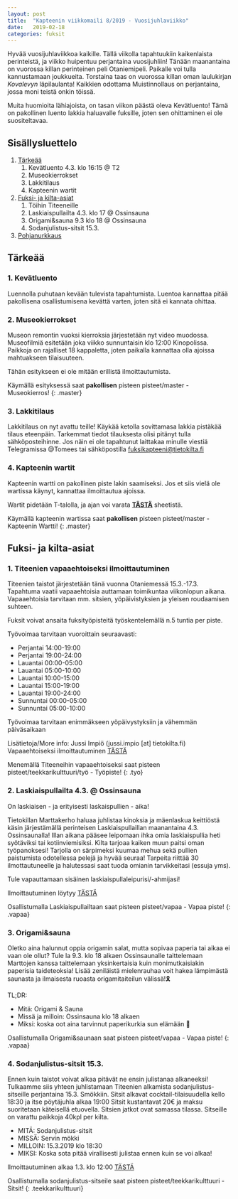 ```yaml
---
layout: post
title:  "Kapteenin viikkomaili 8/2019 - Vuosijuhlaviikko"
date:   2019-02-18
categories: fuksit
---
```


Hyvää vuosijuhlaviikkoa kaikille. Tällä viikolla tapahtuukiin kaikenlaista perinteistä, ja viikko huipentuu perjantaina vuosijuhliin!
Tänään maanantaina on vuorossa killan perinteinen peli Otaniemipeli. Paikalle voi tulla kannustamaan joukkueita.
Torstaina taas on vuorossa killan oman laulukirjan <i>Kovalevyn</i> läpilaulanta!
Kaikkien odottama Muistinnollaus on perjantaina, jossa moni teistä onkin töissä.

Muita huomioita lähiajoista, on tasan viikon päästä oleva Kevätluento! Tämä on pakollinen luento lakkia haluavalle fuksille, joten sen ohittaminen ei ole suositeltavaa.

## Sisällysluettelo
1. [Tärkeää](#tärkeää)
    1. Kevätluento 4.3. klo 16:15 @ T2
    2. Museokierrokset
    3. Lakkitilaus
    4. Kapteenin wartit
2. [Fuksi- ja kilta-asiat](#fuksi--ja-kilta-asiat)
    1. Töihin Titeeneille
    2. Laskiaispullailta 4.3. klo 17 @ Ossinsauna
    3. Origami&sauna 9.3 klo 18 @ Ossinsauna
    4. Sodanjulistus-sitsit 15.3.
3. [Pohjanurkkaus](#pohjanurkkaus)

## Tärkeää

### 1. Kevätluento

Luennolla puhutaan kevään tulevista tapahtumista. Luentoa kannattaa pitää pakollisena osallistumisena kevättä varten, joten sitä ei kannata ohittaa.


### 2. Museokierrokset

Museon remontin vuoksi kierroksia järjestetään nyt video muodossa.
Museofilmiä esitetään joka viikko sunnuntaisin klo 12:00 Kinopolissa. Paikkoja on rajalliset 18 kappaletta, joten paikalla kannattaa olla ajoissa mahtuakseen tilaisuuteen.

Tähän esitykseen ei ole mitään erillistä ilmoittautumista.


Käymällä esityksessä saat <b>pakollisen</b> pisteen pisteet/master - Museokierros!
{: .master}

### 3. Lakkitilaus
Lakkitilaus on nyt avattu teille! Käykää ketolla sovittamasa lakkia pistäkää tilaus eteenpäin. Tarkemmat tiedot tilauksesta olisi pitänyt tulla sähköposteihinne. Jos näin ei ole tapahtunut laittakaa minulle viestiä Telegramissa @Tomees tai sähköpostilla fuksikapteeni@tietokilta.fi

### 4. Kapteenin wartit

Kapteenin wartti on pakollinen piste lakin saamiseksi. Jos et siis vielä ole wartissa käynyt, kannattaa ilmoittautua ajoissa.

Wartit pidetään T-talolla, ja ajan voi varata <b>[TÄSTÄ](https://docs.google.com/spreadsheets/d/1ap_SmvJQtSOqYn1-z0hCp-hl61Etyi6o7hL3U0MnYe4/edit?usp=sharing)</b> sheetistä.

Käymällä kapteenin wartissa saat <b>pakollisen</b> pisteen pisteet/master - Kapteenin Wartti!
{: .master}


## Fuksi- ja kilta-asiat

### 1. Titeenien vapaaehtoiseksi ilmoittautuminen
Titeenien taistot järjestetään tänä vuonna Otaniemessä 15.3.-17.3. Tapahtuma vaatii vapaaehtoisia auttamaan toimikuntaa viikonlopun aikana. Vapaaehtoisia tarvitaan mm. sitsien, yöpäivistyksien ja yleisen roudaamisen suhteen.

Fuksit voivat ansaita fuksityöpisteitä työskentelemällä n.5 tuntia per piste.

Työvoimaa tarvitaan vuoroittain seuraavasti:
* Perjantai 14:00-19:00
* Perjantai 19:00-24:00
* Lauantai 00:00-05:00
* Lauantai 05:00-10:00
* Lauantai 10:00-15:00
* Lauantai 15:00-19:00
* Lauantai 19:00-24:00
* Sunnuntai 00:00-05:00
* Sunnuntai 05:00-10:00

Työvoimaa tarvitaan enimmäkseen yöpäivystyksiin ja vähemmän päiväsaikaan

Lisätietoja/More info: Jussi Impiö (jussi.impio [at] tietokilta.fi)
Vapaaehtoiseksi ilmoittautuminen [TÄSTÄ](https://tietokilta.fi/tapahtumat/ilmot/titeenit-vapaaehtoset5)

Menemällä Titeeneihin vapaaehtoiseksi saat pisteen pisteet/teekkarikulttuuri/työ - Työpiste!
{: .tyo}

### 2. Laskiaispullailta 4.3. @ Ossinsauna

On laskiaisen - ja erityisesti laskaispullien - aika!

Tietokillan Marttakerho haluaa juhlistaa kinoksia ja mäenlaskua keittiöstä käsin järjestämällä perinteisen Laskiaispullaillan maanantaina 4.3. Ossinsaunalla! Illan aikana pääsee leipomaan ihka omia laskiaispullia heti syötäviksi tai kotiinviemisiksi. Kilta tarjoaa kaiken muun paitsi oman työpanoksesi! Tarjolla on särpimeksi kuumaa mehua sekä pullien paistumista odotellessa pelejä ja hyvää seuraa! Tarpeita riittää 30 ilmottautuneelle ja halutessasi saat tuoda omianin tarvikkeitasi (essuja yms).

Tule vapauttamaan sisäinen laskiaispullaleipurisi/-ahmijasi!

Ilmoittautuminen löytyy [TÄSTÄ](https://tietokilta.fi/tapahtumat/ilmot/laskiaispullailta19)

Osallistumalla Laskiaispullailtaan saat pisteen pisteet/vapaa - Vapaa piste!
{: .vapaa}


### 3. Origami&sauna

Oletko aina halunnut oppia origamin salat, mutta sopivaa paperia tai aikaa ei vaan ole ollut?
Tule la 9.3. klo 18 alkaen Ossinsaunalle taittelemaan Marttojen kanssa taittelemaan yksinkertaisia kuin monimutkaisiakin paperisia taideteoksia! Lisää zeniläistä mielenrauhaa voit hakea lämpimästä saunasta ja ilmaisesta ruoasta origamitaiteilun välissä!🎗️

TL;DR:
* Mitä: Origami & Sauna
* Missä ja milloin: Ossinsauna klo 18 alkaen
* Miksi: koska oot aina tarvinnut paperikurkia sun elämään 🎎

Osallistumalla Origami&saunaan saat pisteen pisteet/vapaa - Vapaa piste!
{: .vapaa}


### 4. Sodanjulistus-sitsit 15.3.
Ennen kuin taistot voivat alkaa pitävät ne ensin julistanaa alkaneeksi!
Tulkaamme siis yhteen juhlistamaan Titeenien alkamista sodanjulistus-sitseille perjantaina 15.3. Smökkiin.
Sitsit alkavat cocktail-tilaisuudella kello 18:30 ja itse pöytäjuhla alkaa 19:00
Sitsit kustantavat 20€ ja maksu suoritetaan käteisellä etuovella. Sitsien jatkot ovat samassa tilassa.
Sitseille on varattu paikkoja 40kpl per kilta.

* MITÄ: Sodanjulistus-sitsit
* MISSÄ: Servin mökki
* MILLOIN: 15.3.2019 klo 18:30
* MIKSI: Koska sota pitää virallisesti julistaa ennen kuin se voi alkaa!

Ilmoittautuminen alkaa 1.3. klo 12:00 [TÄSTÄ](https://tietokilta.fi/tapahtumat/ilmot/Sodanjulistus-sitsit)

Osallistumalla sodanjulistus-sitseile saat pisteen pisteet/teekkarikulttuuri - Sitsit!
{: .teekkarikulttuuri}
